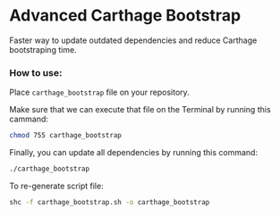 # Advanced Carthage Bootstrap
Faster way to update outdated dependencies and reduce Carthage bootstraping time.

### How to use:

Place `carthage_bootstrap` file on your repository.

Make sure that we can execute that file on the Terminal by running this cammand:

```bash
chmod 755 carthage_bootstrap
```

Finally, you can update all dependencies by running this command:

```bash
./carthage_bootstrap
```



To re-generate script file:

```bash
shc -f carthage_bootstrap.sh -o carthage_bootstrap
```


